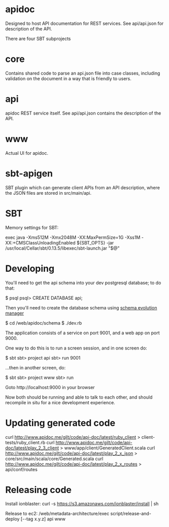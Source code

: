 apidoc
======

Designed to host API documentation for REST services. See api/api.json for
description of the API.

There are four SBT subprojects

core
====

Contains shared code to parse an api.json file into case classes,
including validation on the document in a way that is friendly to
users.

api
===
apidoc REST service itself. See api/api.json contains the description
of the API.

www
===
Actual UI for apidoc.

sbt-apigen
==========
SBT plugin which can generate client APIs from an API description, where
the JSON files are stored in src/main/api.

SBT
==========
Memory settings for SBT:

  exec java -Xms512M -Xmx2048M -XX:MaxPermSize=1G -Xss1M -XX:+CMSClassUnloadingEnabled ${SBT_OPTS} -jar /usr/local/Cellar/sbt/0.13.5/libexec/sbt-launch.jar "$@"

Developing
==========

You'll need to get the api schema into your dev postgresql database; to do that:

$ psql
psql> CREATE DATABASE api;

Then you'll need to create the database schema using [schema evolution manager](https://github.com/gilt/schema-evolution-manager#installation)

$ cd /web/apidoc/schema
$ ./dev.rb

The application consists of a service on port 9001, and a web app on port 9000.

One way to do this is to run a screen session, and in one screen do:

  $ sbt
  sbt> project api
  sbt> run 9001

...then in another screen, do:

  $ sbt
  sbt> project www
  sbt> run

Goto http://localhost:9000 in your browser

Now both should be running and able to talk to each other, and should recompile
in situ for a nice development experience.

Updating generated code
=======================
curl http://www.apidoc.me/gilt/code/api-doc/latest/ruby_client > client-tests/ruby_client.rb
curl http://www.apidoc.me/gilt/code/api-doc/latest/play_2_3_client > www/app/client/GeneratedClient.scala
curl http://www.apidoc.me/gilt/code/api-doc/latest/play_2_x_json > core/src/main/scala/core/Generated.scala
curl http://www.apidoc.me/gilt/code/api-doc/latest/play_2_x_routes > api/conf/routes

Releasing code
==============

Install ionblaster:
  curl -s https://s3.amazonaws.com/ionblaster/install | sh

Release to ec2:
  /web/metadata-architecture/exec script/release-and-deploy [--tag x.y.z] api www
